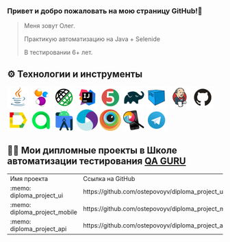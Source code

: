 ### Привет и добро пожаловать на мою страницу GitHub!👋

> Меня зовут Олег.
>
>Практикую автоматизацию на Java + Selenide
>
> В тестировании 6+ лет.
>

## :gear: Технологии и инструменты

<p align="left">
<a href="https://www.java.com/"><img src="media/logo/Java.svg" width="50" height="50" alt="Java" title="Java"/></a>
<a href="https://selenide.org/"><img src="media/logo/Selenide.svg" width="50" height="50" alt="Selenide" title="Selenide"/></a>
<a href="https://rest-assured.io/"><img src="media/logo/rest-assured-logo.svg" width="50" height="50" alt="REST-Assured" title="REST-Assured"/></a>
<a href="https://www.jetbrains.com/idea/"><img src="media/logo/Intelij_IDEA.svg" width="50" height="50"  alt="IDEA" title="IntelliJ IDEA"/></a>
<a href="https://junit.org/junit5/"><img src="media/logo/JUnit5.svg" width="50" height="50" alt="JUnit 5" title="JUnit 5"/></a>
<a href="https://gradle.org/"><img src="media/logo/Gradle.svg" width="50" height="50" alt="Gradle" title="Gradle"/></a>
<a href="https://aerokube.com/selenoid/"><img src="media/logo/Selenoid.svg" width="50" height="50" alt="Selenoid" title="Selenoid"/></a>
<a href="https://www.jenkins.io/"><img src="media/logo/Jenkins.svg" width="50" height="50" alt="Jenkins" title="Jenkins"/></a>
<a href="https://github.com/"><img src="media/logo/GitHub.svg" width="50" height="50" alt="Github" title="GitHub"/></a>
<a href="https://github.com/allure-framework/allure2"><img src="media/logo/Allure_Report.svg" width="50" height="50" alt="Allure" title="Allure"/></a>
<a href="https://qameta.io/"><img src="media/logo/Allure_TO.svg" width="50" height="50" alt="Allure_TO" title="Allure_TO"></a>
<a href="https://developer.android.com/"><img src="media/logo/Android-studio.svg" width="50" height="50" alt="Android-studio" title="Android-studio"/></a>
<a href="https://appium.io/"><img src="media/logo/Appium.svg" width="50" height="50" alt="Appium" title="Appium"/></a>
<a href="https://www.browserstack.com/"><img src="media/logo/Browserstack.svg" width="50" height="50" alt="Browserstack" title="Browserstack"/></a>
<a href="https://github.com/appium/appium-inspector"><img src="media/logo/appium-inspector.png" width="50" height="50" alt="Appium Inspector" title="Appium Inspector"/></a>
<a href="https://web.telegram.org/"><img src="media/logo/Telegram.svg" width="50" height="50" alt="Telegram" title="Telegram"></a>
</p>


## :man_student: Мои дипломные проекты в Школе автоматизации тестирования [QA GURU](https://qa.guru/)

<table width="100%" border='0'>
   <tr> 
    <td width="30%" valign="bottom">Имя проекта</td><td valign="middle">Ссылка на GitHub</td></tr>
    <tr><td width="30%" valign="bottom">:memo: diploma_project_ui</td><td valign="middle">https://github.com/ostepovoyv/diploma_project_ui</td>
    <tr><td width="30%" valign="bottom">:memo: diploma_project_mobile</td><td valign="middle">https://github.com/ostepovoyv/diploma_project_mobile</td></tr>
    <tr><td width="30%" valign="bottom">:memo: diploma_project_api</td><td valign="middle">https://github.com/ostepovoyv/diploma_project_api</td></tr>
   </tr>
  </table>
  </br>

<!--
**ostepovoyv/ostepovoyv** is a ✨ _special_ ✨ repository because its `README.md` (this file) appears on your GitHub profile.

Here are some ideas to get you started:

- 🔭 I’m currently working on ...
- 🌱 I’m currently learning ...
- 👯 I’m looking to collaborate on ...
- 🤔 I’m looking for help with ...
- 💬 Ask me about ...
- 📫 How to reach me: ...
- 😄 Pronouns: ...
- ⚡ Fun fact: ...
-->